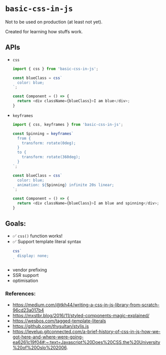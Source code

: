 # `basic-css-in-js`

Not to be used on production (at least not yet). 

Created for learning how stuffs work.

## APIs
- `css`
    ```js
    import { css } from 'basic-css-in-js';

    const blueClass = css`
      color: blue;
    `;

    const Component = () => {
      return <div className={blueClass}>I am blue</div>;
    }
    ```

- `keyframes`
    ```js
    import { css, keyframes } from 'basic-css-in-js';

    const Spinning = keyframes`
      from {
        transform: rotate(0deg);
      }
      to {
        transform: rotate(360deg);
      }
    `;

    const blueClass = css`
      color: blue;
      animation: ${Spinning} infinite 20s linear;
    `;

    const Component = () => {
      return <div className={blueClass}>I am blue and spinning</div>;
    }
    ```


## Goals:
- ✅ `css()` function works!
- ✅ Support template literal syntax 
  ```js
  css`
    display: none;
  `
  ```
- vendor prefixing
- SSR support
- optimisation

### References:
- https://medium.com/@tkh44/writing-a-css-in-js-library-from-scratch-96cd23a017b4
- https://mxstbr.blog/2016/11/styled-components-magic-explained/
- https://wesbos.com/tagged-template-literals
- https://github.com/thysultan/stylis.js
- https://levelup.gitconnected.com/a-brief-history-of-css-in-js-how-we-got-here-and-where-were-going-ea6261c19f04#:~:text=Javascript%20Does%20CSS,the%20University%20of%20Oslo%202006.
